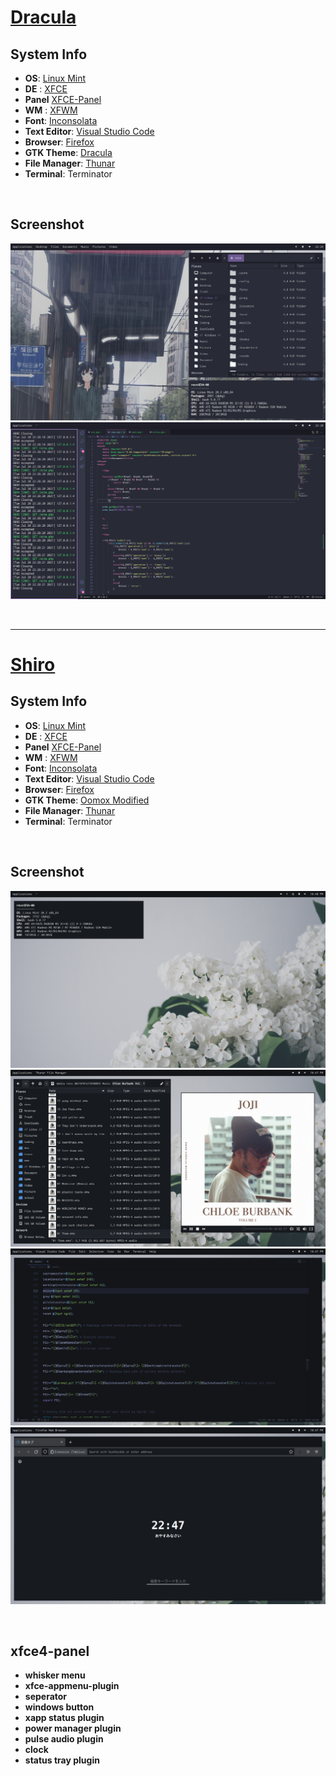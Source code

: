 
# [Dracula](https://github.com/revaldy-30/dotfiles/tree/master/Dracula)

## System Info</h1>

+ **OS**: [Linux Mint](https://linuxmint.com/)
+ **DE** : [XFCE](https://xfce.org/)
+ **Panel** [XFCE-Panel](https://github.com/linuxmint/xfce-panel)
+ **WM** : [XFWM](https://github.com/xfce-mirror/xfwm4)
+ **Font**: [Inconsolata](https://fonts.google.com/specimen/Inconsolata)
+ **Text Editor**: [Visual Studio Code](https://github.com/Microsoft/vscode)
+ **Browser**: [Firefox](https://github.com/mozilla)
+ **GTK Theme**: [Dracula](https://github.com/dracula/dracula-theme)
+ **File Manager**: [Thunar](https://github.com/xfce-mirror/thunar)
+ **Terminal**: Terminator

<br>


## Screenshot
<p align="center">
        <img src="/screenshot/SS1.png" />
        <img src="/screenshot/SS2.png" />
</p>

<br>
<hr>



# [Shiro](https://github.com/revaldy-30/dotfiles/tree/master/Shiro)


## System Info</h1>

+ **OS**: [Linux Mint](https://linuxmint.com/)
+ **DE** : [XFCE](https://xfce.org/)
+ **Panel** [XFCE-Panel](https://github.com/linuxmint/xfce-panel)
+ **WM** : [XFWM](https://github.com/xfce-mirror/xfwm4)
+ **Font**: [Inconsolata](https://fonts.google.com/specimen/Inconsolata)
+ **Text Editor**: [Visual Studio Code](https://github.com/Microsoft/vscode)
+ **Browser**: [Firefox](https://github.com/mozilla)
+ **GTK Theme**: [Oomox Modified](https://github.com/themix-project/oomox)
+ **File Manager**: [Thunar](https://github.com/xfce-mirror/thunar)
+ **Terminal**: Terminator

<br>

## Screenshot
<p align="center">
        <img src="/screenshot/SSY1.png" />
        <img src="/screenshot/SSY2.png" />
        <img src="/screenshot/SSY3.png" />
        <img src="/screenshot/SSY4.png" />

</p>
<br>

## xfce4-panel

+ **whisker menu**
+ **xfce-appmenu-plugin**
+ **seperator**
+ **windows button**
+ **xapp status plugin**
+ **power manager plugin**
+ **pulse audio plugin**
+ **clock**
+ **status tray plugin**







